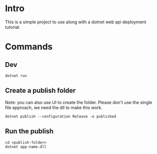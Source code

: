 ﻿# Intro

This is a simple project to use along with a dotnet web api deployment tutorial.

# Commands

## Dev

```shell
dotnet run
```

## Create a publish folder

Note: you can also use UI to create the folder.
Please don't use the single file approach, we need the dll to make this work.


```shell
dotnet publish --configuration Release -o published
```

## Run the publish

```shell
cd <publish-folder>
dotnet app-name.dll
```

